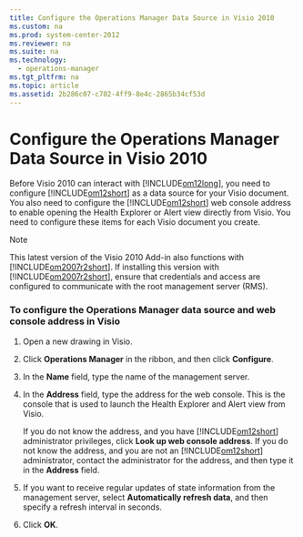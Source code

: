 ```yaml
---
title: Configure the Operations Manager Data Source in Visio 2010
ms.custom: na
ms.prod: system-center-2012
ms.reviewer: na
ms.suite: na
ms.technology: 
  - operations-manager
ms.tgt_pltfrm: na
ms.topic: article
ms.assetid: 2b286c07-c702-4ff9-8e4c-2865b34cf53d
---
```

# Configure the Operations Manager Data Source in Visio 2010
Before Visio 2010 can interact with [!INCLUDE[om12long](Token/om12long_md.md)], you need to configure [!INCLUDE[om12short](Token/om12short_md.md)] as a data source for your Visio document. You also need to configure the [!INCLUDE[om12short](Token/om12short_md.md)] web console address to enable opening the Health Explorer or Alert view directly from Visio. You need to configure these items for each Visio document you create.

> [!NOTE]
> This latest version of the Visio 2010 Add\-in also functions with [!INCLUDE[om2007r2short](Token/om2007r2short_md.md)]. If installing this version with [!INCLUDE[om2007r2short](Token/om2007r2short_md.md)], ensure that credentials and access are configured to communicate with the root management server \(RMS\).

### To configure the Operations Manager data source and web console address in Visio

1.  Open a new drawing in Visio.

2.  Click **Operations Manager** in the ribbon, and then click **Configure**.

3.  In the **Name** field, type the name of the management server.

4.  In the **Address** field, type the address for the web console. This is the console that is used to launch the Health Explorer and Alert view from Visio.

    If you do not know the address, and you have [!INCLUDE[om12short](Token/om12short_md.md)] administrator privileges, click **Look up web console address**. If you do not know the address, and you are not an [!INCLUDE[om12short](Token/om12short_md.md)] administrator, contact the administrator for the address, and then type it in the **Address** field.

5.  If you want to receive regular updates of state information from the management server, select **Automatically refresh data**, and then specify a refresh interval in seconds.

6.  Click **OK**.


